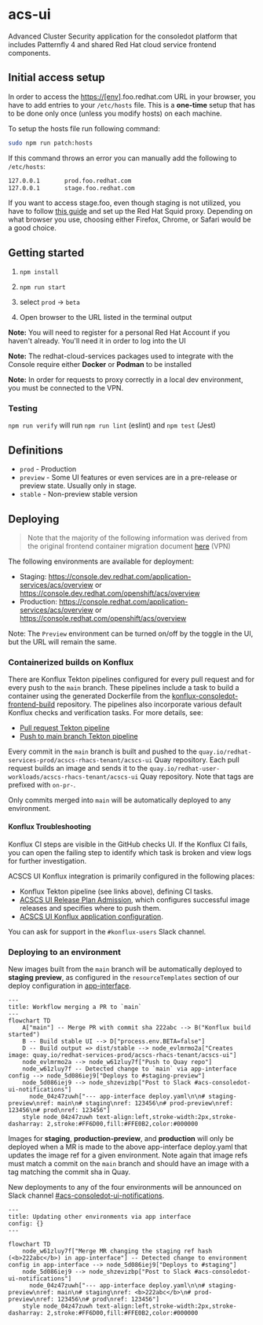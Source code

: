 # acs-ui

Advanced Cluster Security application for the consoledot platform that includes Patternfly 4 and shared Red Hat cloud service frontend components.

## Initial access setup

In order to access the <https://[env>].foo.redhat.com URL in your browser, you have to add entries to your `/etc/hosts` file. This is a **one-time** setup that has to be done only once (unless you modify hosts) on each machine.

To setup the hosts file run following command:

```bash
sudo npm run patch:hosts
```

If this command throws an error you can manually add the following to `/etc/hosts`:

```bash
127.0.0.1       prod.foo.redhat.com
127.0.0.1       stage.foo.redhat.com
```

If you want to access stage.foo, even though staging is not utilized, you have to follow [this guide](https://source.redhat.com/groups/public/customer-platform-devops/digital_experience_operations_dxp_ops_wiki/using_squid_proxy_to_access_akamai_preprod_domains_over_vpn) and set up the Red Hat Squid proxy. Depending on what browser you use, choosing either Firefox, Chrome, or Safari would be a good choice.

## Getting started

1. `npm install`

2. `npm run start`

3. select `prod` -> `beta`

4. Open browser to the URL listed in the terminal output

**Note:** You will need to register for a personal Red Hat Account if you haven't already. You'll need it in order to log into the UI

**Note:** The redhat-cloud-services packages used to integrate with the Console require either **Docker** or **Podman** to be installed

**Note:** In order for requests to proxy correctly in a local dev environment, you must be connected to the VPN.

### Testing

`npm run verify` will run `npm run lint` (eslint) and `npm test` (Jest)

## Definitions

- `prod` - Production
- `preview` - Some UI features or even services are in a pre-release or preview state. Usually only in stage.
- `stable` - Non-preview stable version

## Deploying

> Note that the majority of the following information was derived from the original frontend container migration document [here](https://consoledot.pages.redhat.com/docs/dev/containerized-frontends/overview/overview.html) (VPN)

The following environments are available for deployment:

- Staging: https://console.dev.redhat.com/application-services/acs/overview or https://console.dev.redhat.com/openshift/acs/overview
- Production: https://console.redhat.com/application-services/acs/overview or https://console.redhat.com/openshift/acs/overview

Note: The `Preview` environment can be turned on/off by the toggle in the UI, but the URL will remain the same.

### Containerized builds on Konflux

There are Konflux Tekton pipelines configured for every pull request and for every push to the `main` branch. 
These pipelines include a task to build a container using the generated Dockerfile from the [konflux-consoledot-frontend-build](https://github.com/RedHatInsights/konflux-consoledot-frontend-build) repository. 
The pipelines also incorporate various default Konflux checks and verification tasks. For more details, see:

- [Pull request Tekton pipeline](.tekton/acscs-ui-pull-request.yaml)
- [Push to main branch Tekton pipeline](.tekton/acscs-ui-push.yaml)

Every commit in the `main` branch is built and pushed to the `quay.io/redhat-services-prod/acscs-rhacs-tenant/acscs-ui` Quay repository. Each pull request builds an image and sends it to the `quay.io/redhat-user-workloads/acscs-rhacs-tenant/acscs-ui` Quay repository. Note that tags are prefixed with `on-pr-`.

Only commits merged into `main` will be automatically deployed to any environment.

#### Konflux Troubleshooting

Konflux CI steps are visible in the GitHub checks UI. If the Konflux CI fails, you can open the failing step to identify which task is broken and view logs for further investigation.

ACSCS UI Konflux integration is primarily configured in the following places:

- Konflux Tekton pipeline (see links above), defining CI tasks.
- [ACSCS UI Release Plan Admission](https://gitlab.cee.redhat.com/releng/konflux-release-data/-/blob/main/config/stone-prd-rh01.pg1f.p1/service/ReleasePlanAdmission/acscs-rhacs/acscs-ui.yaml), which configures successful image releases and specifies where to push them.
- [ACSCS UI Konflux application configuration](https://gitlab.cee.redhat.com/releng/konflux-release-data/-/tree/main/tenants-config/cluster/stone-prd-rh01/tenants/acscs-rhacs-tenant/acscs-ui).

You can ask for support in the `#konflux-users` Slack channel.

### Deploying to an environment

New images built from the `main` branch will be automatically deployed to **staging preview**, as configured in the `resourceTemplates`
section of our deploy configuration in [app-interface](https://gitlab.cee.redhat.com/service/app-interface/-/blob/master/data/services/insights/acs-ui/deploy.yml?ref_type=heads#L29).

```mermaid
---
title: Workflow merging a PR to `main`
---
flowchart TD
    A["main"] -- Merge PR with commit sha 222abc --> B("Konflux build started")
    B -- Build stable UI --> D["process.env.BETA=false"]
    D -- Build output => dist/stable --> node_evlmrmo2a["Creates image: quay.io/redhat-services-prod/acscs-rhacs-tenant/acscs-ui"]
    node_evlmrmo2a --> node_w61zluy7f["Push to Quay repo"]
    node_w61zluy7f -- Detected change to `main` via app-interface config --> node_5d086iej9["Deploys to #staging-preview"]
    node_5d086iej9 --> node_shzevizbp["Post to Slack #acs-consoledot-ui-notifications"]
      node_04z47zuwh["--- app-interface deploy.yaml\n\n# staging-preview\nref: main\n# staging\nref: 123456\n# prod-preview\nref: 123456\n# prod\nref: 123456"]
    style node_04z47zuwh text-align:left,stroke-width:2px,stroke-dasharray: 2,stroke:#FF6D00,fill:#FFE0B2,color:#000000
```

Images for **staging**, **production-preview**, and **production** will only be deployed when a MR is made to the above app-interface deploy.yaml that updates
the image ref for a given environment. Note again that image refs must match a commit on the `main` branch and should have an image with a tag matching the commit sha in Quay.

New deployments to any of the four environments will be announced on Slack channel [#acs-consoledot-ui-notifications](https://redhat.enterprise.slack.com/archives/C06T3LAN9KJ).

```mermaid
---
title: Updating other environments via app interface
config: {}
---

flowchart TD
    node_w61zluy7f["Merge MR changing the staging ref hash (<b>222abc</b>) in app-interface"] -- Detected change to environment config in app-interface --> node_5d086iej9["Deploys to #staging"]
    node_5d086iej9 --> node_shzevizbp["Post to Slack #acs-consoledot-ui-notifications"]
      node_04z47zuwh["--- app-interface deploy.yaml\n\n# staging-preview\nref: main\n# staging\nref: <b>222abc</b>\n# prod-preview\nref: 123456\n# prod\nref: 123456"]
    style node_04z47zuwh text-align:left,stroke-width:2px,stroke-dasharray: 2,stroke:#FF6D00,fill:#FFE0B2,color:#000000
```
